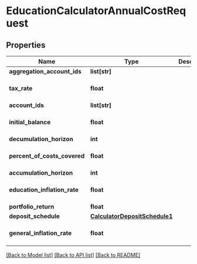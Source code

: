 # EducationCalculatorAnnualCostRequest

## Properties
Name | Type | Description | Notes
------------ | ------------- | ------------- | -------------
**aggregation_account_ids** | **list[str]** |  | [optional] 
**tax_rate** | **float** |  | [optional] [default to 0.0]
**account_ids** | **list[str]** |  | [optional] 
**initial_balance** | **float** |  | [optional] [default to 0.0]
**decumulation_horizon** | **int** |  | 
**percent_of_costs_covered** | **float** |  | [optional] [default to 1.0]
**accumulation_horizon** | **int** |  | 
**education_inflation_rate** | **float** |  | [optional] [default to 0.05]
**portfolio_return** | **float** |  | 
**deposit_schedule** | [**CalculatorDepositSchedule1**](CalculatorDepositSchedule1.md) |  | [optional] 
**general_inflation_rate** | **float** |  | [optional] [default to 0.0]

[[Back to Model list]](../README.md#documentation-for-models) [[Back to API list]](../README.md#documentation-for-api-endpoints) [[Back to README]](../README.md)


